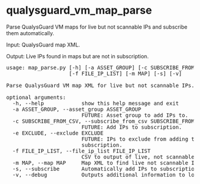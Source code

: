 qualysguard_vm_map_parse
========================

Parse QualysGuard VM maps for live but not scannable IPs and subscribe them automatically.

Input:
QualysGuard map XML.

Output:
Live IPs found in maps but are not in subscription.

<pre>
usage: map_parse.py [-h] [-a ASSET_GROUP] [-c SUBSCRIBE_FROM_CSV] [-e EXCLUDE]
                    [-f FILE_IP_LIST] [-m MAP] [-s] [-v]

Parse QualysGuard VM map XML for live but not scannable IPs.

optional arguments:
  -h, --help            show this help message and exit
  -a ASSET_GROUP, --asset_group ASSET_GROUP
                        FUTURE: Asset group to add IPs to.
  -c SUBSCRIBE_FROM_CSV, --subscribe_from_csv SUBSCRIBE_FROM_CSV
                        FUTURE: Add IPs to subscription.
  -e EXCLUDE, --exclude EXCLUDE
                        FUTURE: IPs to exclude from adding to the
                        subscription.
  -f FILE_IP_LIST, --file_ip_list FILE_IP_LIST
                        CSV to output of live, not scannable IPs.
  -m MAP, --map MAP     Map XML to find live not scannable IPs.
  -s, --subscribe       Automatically add IPs to subscription.
  -v, --debug           Outputs additional information to log.
</pre>
